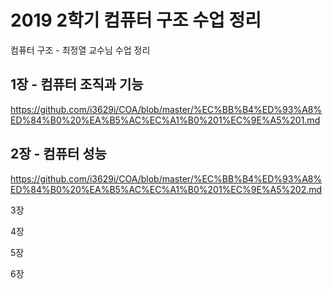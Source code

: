 # 2019 2학기 컴퓨터 구조 수업 정리

컴퓨터 구조 - 최정열 교수님 수업 정리

## 1장 - 컴퓨터 조직과 기능
https://github.com/i3629i/COA/blob/master/%EC%BB%B4%ED%93%A8%ED%84%B0%20%EA%B5%AC%EC%A1%B0%201%EC%9E%A5%201.md

## 2장 - 컴퓨터 성능 
https://github.com/i3629i/COA/blob/master/%EC%BB%B4%ED%93%A8%ED%84%B0%20%EA%B5%AC%EC%A1%B0%201%EC%9E%A5%202.md

3장

4장

5장

6장
